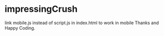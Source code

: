 # impressingCrush
link mobile.js instead of script.js in index.html to work in mobile
Thanks and Happy Coding.
